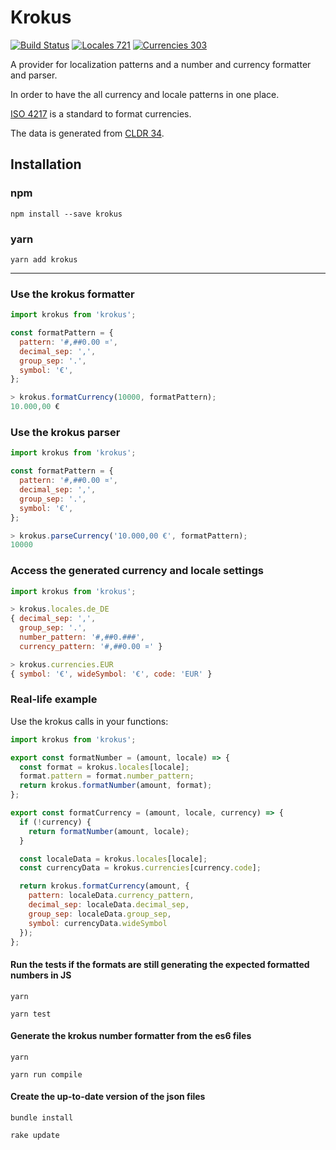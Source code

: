 Krokus
=====================

[![Build Status](https://travis-ci.org/klyrr/krokus.svg?branch=master)](https://travis-ci.org/klyrr/krokus)
[![Locales 721](https://img.shields.io/badge/locales-721-green.svg)](https://img.shields.io/badge/locales-721-green.svg)
[![Currencies 303](https://img.shields.io/badge/currencies-303-green.svg)](https://img.shields.io/badge/currencies-303-green.svg)

A provider for localization patterns and a number and currency formatter and parser.

In order to have the all currency and locale patterns in one place.

[ISO 4217](https://en.wikipedia.org/wiki/ISO_4217) is a standard to format currencies.

The data is generated from [CLDR 34](http://unicode.org/Public/cldr/34/core.zip).

## Installation
### npm
`npm install --save krokus`

### yarn
`yarn add krokus`

-----

### Use the krokus formatter
```javascript
import krokus from 'krokus';

const formatPattern = {
  pattern: '#,##0.00 ¤',
  decimal_sep: ',',
  group_sep: '.',
  symbol: '€',
};

> krokus.formatCurrency(10000, formatPattern);
10.000,00 €
```

### Use the krokus parser
```javascript
import krokus from 'krokus';

const formatPattern = {
  pattern: '#,##0.00 ¤',
  decimal_sep: ',',
  group_sep: '.',
  symbol: '€',
};

> krokus.parseCurrency('10.000,00 €', formatPattern);
10000
```

### Access the generated currency and locale settings
```javascript
import krokus from 'krokus';

> krokus.locales.de_DE
{ decimal_sep: ',',
  group_sep: '.',
  number_pattern: '#,##0.###',
  currency_pattern: '#,##0.00 ¤' }

> krokus.currencies.EUR
{ symbol: '€', wideSymbol: '€', code: 'EUR' }
```

### Real-life example

Use the krokus calls in your functions:

```javascript
import krokus from 'krokus';

export const formatNumber = (amount, locale) => {
  const format = krokus.locales[locale];
  format.pattern = format.number_pattern;
  return krokus.formatNumber(amount, format);
};

export const formatCurrency = (amount, locale, currency) => {
  if (!currency) {
    return formatNumber(amount, locale);
  }

  const localeData = krokus.locales[locale];
  const currencyData = krokus.currencies[currency.code];

  return krokus.formatCurrency(amount, {
    pattern: localeData.currency_pattern,
    decimal_sep: localeData.decimal_sep,
    group_sep: localeData.group_sep,
    symbol: currencyData.wideSymbol
  });
};
```

#### Run the tests if the formats are still generating the expected formatted numbers in JS

```
yarn

yarn test
```

#### Generate the krokus number formatter from the es6 files

```
yarn

yarn run compile
```

#### Create the up-to-date version of the json files

```
bundle install

rake update
```
